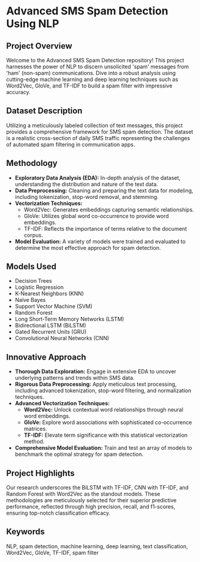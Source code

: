# Advanced SMS Spam Detection Using NLP

## Project Overview
Welcome to the Advanced SMS Spam Detection repository! This project harnesses the power of NLP to discern unsolicited 'spam' messages from 'ham' (non-spam) communications. Dive into a robust analysis using cutting-edge machine learning and deep learning techniques such as Word2Vec, GloVe, and TF-IDF to build a spam filter with impressive accuracy.

## Dataset Description
Utilizing a meticulously labeled collection of text messages, this project provides a comprehensive framework for SMS spam detection. The dataset is a realistic cross-section of daily SMS traffic representing the challenges of automated spam filtering in communication apps.

## Methodology
- **Exploratory Data Analysis (EDA):** In-depth analysis of the dataset, understanding the distribution and nature of the text data.
- **Data Preprocessing:** Cleaning and preparing the text data for modeling, including tokenization, stop-word removal, and stemming.
- **Vectorization Techniques:**
  - Word2Vec: Generates embeddings capturing semantic relationships.
  - GloVe: Utilizes global word co-occurrence to provide word embeddings.
  - TF-IDF: Reflects the importance of terms relative to the document corpus.
- **Model Evaluation:** A variety of models were trained and evaluated to determine the most effective approach for spam detection.

## Models Used
- Decision Trees
- Logistic Regression
- K-Nearest Neighbors (KNN)
- Naïve Bayes
- Support Vector Machine (SVM)
- Random Forest
- Long Short-Term Memory Networks (LSTM)
- Bidirectional LSTM (BiLSTM)
- Gated Recurrent Units (GRU)
- Convolutional Neural Networks (CNN)

## Innovative Approach
- **Thorough Data Exploration:** Engage in extensive EDA to uncover underlying patterns and trends within SMS data.
- **Rigorous Data Preprocessing:** Apply meticulous text processing, including advanced tokenization, stop-word filtering, and normalization techniques.
- **Advanced Vectorization Techniques:**
  - **Word2Vec:** Unlock contextual word relationships through neural word embeddings.
  - **GloVe:** Explore word associations with sophisticated co-occurrence matrices.
  - **TF-IDF:** Elevate term significance with this statistical vectorization method.
- **Comprehensive Model Evaluation:** Train and test an array of models to benchmark the optimal strategy for spam detection.

## Project Highlights
Our research underscores the BiLSTM with TF-IDF, CNN with TF-IDF, and Random Forest with Word2Vec as the standout models. These methodologies are meticulously selected for their superior predictive performance, reflected through high precision, recall, and f1-scores, ensuring top-notch classification efficacy.

## Keywords
NLP, spam detection, machine learning, deep learning, text classification, Word2Vec, GloVe, TF-IDF, spam filter


